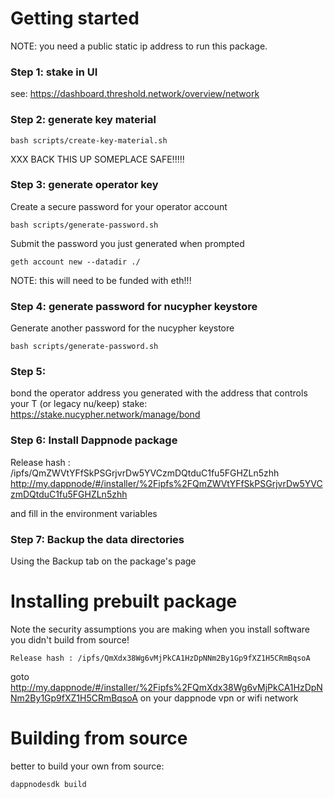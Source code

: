 # Getting started
NOTE: you need a public static ip address to run this package.

### Step 1: stake in UI
see: https://dashboard.threshold.network/overview/network

### Step 2: generate key material
```
bash scripts/create-key-material.sh
```

XXX BACK THIS UP SOMEPLACE SAFE!!!!!

### Step 3: generate operator key

Create a secure password for your operator account
```
bash scripts/generate-password.sh
```

Submit the password you just generated when prompted
```
geth account new --datadir ./
```

NOTE: this will need to be funded with eth!!!


### Step 4: generate password for nucypher keystore

Generate another password for the nucypher keystore
```
bash scripts/generate-password.sh
```

### Step 5: 

bond the operator address you generated with the address that controls your T (or legacy nu/keep) stake: https://stake.nucypher.network/manage/bond

### Step 6: Install Dappnode package

Release hash : /ipfs/QmZWVtYFfSkPSGrjvrDw5YVCzmDQtduC1fu5FGHZLn5zhh
http://my.dappnode/#/installer/%2Fipfs%2FQmZWVtYFfSkPSGrjvrDw5YVCzmDQtduC1fu5FGHZLn5zhh

and fill in the environment variables


### Step 7: Backup the data directories
Using the Backup tab on the package's page


# Installing prebuilt package
Note the security assumptions you are making when you install software you didn't build from source!

```
Release hash : /ipfs/QmXdx38Wg6vMjPkCA1HzDpNNm2By1Gp9fXZ1H5CRmBqsoA
```
goto http://my.dappnode/#/installer/%2Fipfs%2FQmXdx38Wg6vMjPkCA1HzDpNNm2By1Gp9fXZ1H5CRmBqsoA
on your dappnode vpn or wifi network

# Building from source
better to build your own from source:
```
dappnodesdk build
```